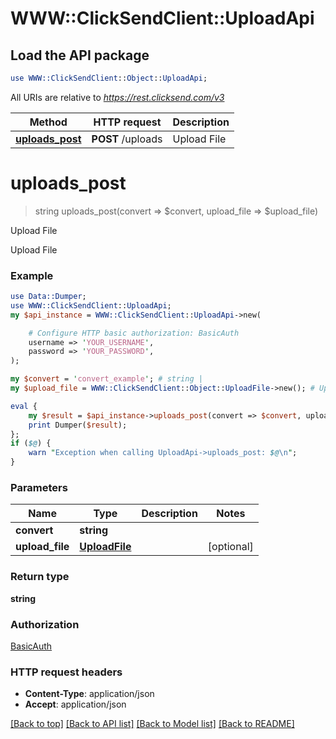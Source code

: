 # WWW::ClickSendClient::UploadApi

## Load the API package
```perl
use WWW::ClickSendClient::Object::UploadApi;
```

All URIs are relative to *https://rest.clicksend.com/v3*

Method | HTTP request | Description
------------- | ------------- | -------------
[**uploads_post**](UploadApi.md#uploads_post) | **POST** /uploads | Upload File


# **uploads_post**
> string uploads_post(convert => $convert, upload_file => $upload_file)

Upload File

Upload File

### Example 
```perl
use Data::Dumper;
use WWW::ClickSendClient::UploadApi;
my $api_instance = WWW::ClickSendClient::UploadApi->new(

    # Configure HTTP basic authorization: BasicAuth
    username => 'YOUR_USERNAME',
    password => 'YOUR_PASSWORD',
);

my $convert = 'convert_example'; # string | 
my $upload_file = WWW::ClickSendClient::Object::UploadFile->new(); # UploadFile | 

eval { 
    my $result = $api_instance->uploads_post(convert => $convert, upload_file => $upload_file);
    print Dumper($result);
};
if ($@) {
    warn "Exception when calling UploadApi->uploads_post: $@\n";
}
```

### Parameters

Name | Type | Description  | Notes
------------- | ------------- | ------------- | -------------
 **convert** | **string**|  | 
 **upload_file** | [**UploadFile**](UploadFile.md)|  | [optional] 

### Return type

**string**

### Authorization

[BasicAuth](../README.md#BasicAuth)

### HTTP request headers

 - **Content-Type**: application/json
 - **Accept**: application/json

[[Back to top]](#) [[Back to API list]](../README.md#documentation-for-api-endpoints) [[Back to Model list]](../README.md#documentation-for-models) [[Back to README]](../README.md)

